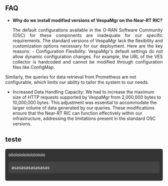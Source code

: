 ## FAQ

- **Why do we install modified versions of VespaMgr on the Near-RT RIC?**
  <p align="justify">
   The default configurations available in the O-RAN Software Community (OSC) for these components are inadequate for our specific requirements. The standard versions of VespaMgr lack the flexibility and customization options necessary for our deployment. Here are the key reasons:
  - Configuration Flexibility:
    VespaMgr's default settings do not allow dynamic configuration changes. For example, the URL of the VES collector is hardcoded and cannot be modified through configuration files like ConfigMap.
 Similarly, the queries for data retrieval from Prometheus are not configurable, which limits our ability to tailor the system to our needs.
  - Increased Data Handling Capacity:
    We had to increase the maximum size of HTTP requests supported by VespaMgr from 2,000,000 bytes to 10,000,000 bytes. This adjustment was essential to accommodate the larger volume of data generated by our queries.
These modifications ensure that the Near-RT RIC can function effectively within our infrastructure, addressing the limitations present in the standard OSC versions.
  </p>


## teste

 <div style="background-color: #333; color: #fff; padding: 10px; border-radius: 5px;">
    <p align="justify" style="margin: 0;">
      oiioioioioioioioioio
    </p>
    <p align="justify" style="background-color: #444; color: #fff; padding: 10px; border-radius: 5px;">
      asasasasasasasas
    </p>
    </div>
